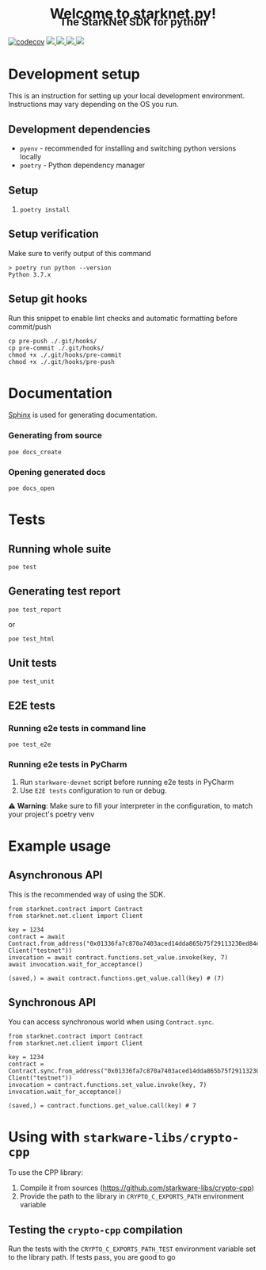 
<h1 style="text-align: center">Welcome to starknet.py!</h1>
<h2 style="text-align: center; margin-top: -2rem">The StarkNet SDK for python</h2>

[![codecov](https://codecov.io/gh/software-mansion/starknet_python_sdk/branch/master/graph/badge.svg?token=3E54E8RYSL)](https://codecov.io/gh/software-mansion/starknet_python_sdk)
<a href="https://github.com/software-mansion/starknet_python_sdk/actions">
    <img src="https://img.shields.io/github/workflow/status/software-mansion/starknet_python_sdk/format -> lint -> test">
</a>
<a href="https://github.com/seanjameshan/starknet.js/blob/main/LICENSE/">
    <img src="https://img.shields.io/badge/license-MIT-black">
</a>
<a href="https://github.com/software-mansion/starknet_python_sdk/stargazers">
    <img src='https://img.shields.io/github/stars/software-mansion/starknet_python_sdk?color=yellow' />
</a>
<a href="https://starkware.co/">
    <img src="https://img.shields.io/badge/powered_by-StarkWare-navy">
</a>

# Development setup
This is an instruction for setting up your local development environment. Instructions may vary depending on the OS you run.

## Development dependencies
- `pyenv` - recommended for installing and switching python versions locally
- `poetry` - Python dependency manager

## Setup
1. `poetry install`

## Setup verification
Make sure to verify output of this command

```
> poetry run python --version
Python 3.7.x
```

## Setup git hooks

Run this snippet to enable lint checks and automatic formatting before commit/push
```
cp pre-push ./.git/hooks/
cp pre-commit ./.git/hooks/
chmod +x ./.git/hooks/pre-commit
chmod +x ./.git/hooks/pre-push
```

# Documentation
[Sphinx](https://www.sphinx-doc.org/en/master/) is used for generating documentation.

### Generating from source
```
poe docs_create
```

### Opening generated docs
```
poe docs_open
```

# Tests
## Running whole suite

```
poe test
```
## Generating test report
```
poe test_report
```
or 
```
poe test_html
```

## Unit tests
```
poe test_unit
```
## E2E tests
### Running e2e tests in command line
```
poe test_e2e
```
### Running e2e tests in PyCharm
1. Run `starkware-devnet` script before running e2e tests in PyCharm
2. Use `E2E tests` configuration to run or debug.

⚠️ **Warning**: Make sure to fill your interpreter in the configuration, to match your project's poetry venv

# Example usage
## Asynchronous API
This is the recommended way of using the SDK.
```
from starknet.contract import Contract
from starknet.net.client import Client

key = 1234
contract = await Contract.from_address("0x01336fa7c870a7403aced14dda865b75f29113230ed84e3a661f7af70fe83e7b", Client("testnet"))
invocation = await contract.functions.set_value.invoke(key, 7)
await invocation.wait_for_acceptance()

(saved,) = await contract.functions.get_value.call(key) # (7)
```


## Synchronous API
You can access synchronous world when using `Contract.sync`.

```
from starknet.contract import Contract
from starknet.net.client import Client

key = 1234
contract = Contract.sync.from_address("0x01336fa7c870a7403aced14dda865b75f29113230ed84e3a661f7af70fe83e7b", Client("testnet"))
invocation = contract.functions.set_value.invoke(key, 7)
invocation.wait_for_acceptance()

(saved,) = contract.functions.get_value.call(key) # 7
```

# Using with `starkware-libs/crypto-cpp`

To use the CPP library: 
1. Compile it from sources (https://github.com/starkware-libs/crypto-cpp)
2. Provide the path to the library in `CRYPTO_C_EXPORTS_PATH` environment variable

## Testing the `crypto-cpp` compilation
Run the tests with the `CRYPTO_C_EXPORTS_PATH_TEST` environment variable set to the library path. If tests pass, you are good to go



